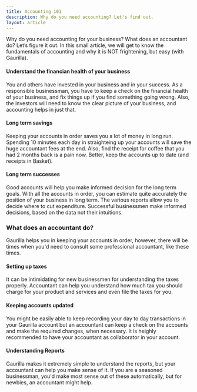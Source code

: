 ```yaml
---
title: Accounting 101
description: Why do you need accounting? Let's find out.
layout: article
---
```

Why do you need accounting for your business? What does an accountant do? Let’s figure it out. In this small article, we will get to know the fundamentals of accounting and why it is NOT frightening, but easy (with Gaurilla).

#### Understand the financian health of your business

You and others have invested in your business and in your success. As a responsible businessman, you have to keep a check on the financial health of your business, and fix things up if you find something going wrong. Also, the investors will need to know the clear picture of your business, and accounting helps in just that.

#### Long term savings

Keeping your accounts in order saves you a lot of money in long run. Spending 10 minutes each day in straighteing up your accounts will save the huge accountant fees at the end. Also, find the receipt for coffee that you had 2 months back is a pain now. Better, keep the accounts up to date (and receipts in Basket).

#### Long term successes

Good accounts will help you make informed decision for the long term goals. With all the accounts in order, you can estimate quite accurately the position of your business in long term. The various reports allow you to decide where to cut expenditure. Successful businessmen make informed decisions, based on the data not their intuitions.

### What does an accountant do?

Gaurilla helps you in keeping your accounts in order, however, there will be times when you'd need to consult some professional accountant, like these times.

#### Setting up taxes

It can be intimidating for new businessmen for understanding the taxes properly. Accountant can help you understand how much tax you should charge for your product and services and even file the taxes for you.

#### Keeping accounts updated

You might be easily able to keep recording your day to day transactions in your Gaurilla account but an accountant can keep a check on the accounts and make the required changes, when necessary. It is heighly recommended to have your accountant as collaborator in your account.

#### Understanding Reports

Gaurilla makes it extremely simple to understand the reports, but your accountant can help you make sense of it. If you are a seasoned businessman, you'd make most sense out of these automatically, but for newbies, an accountant might help.